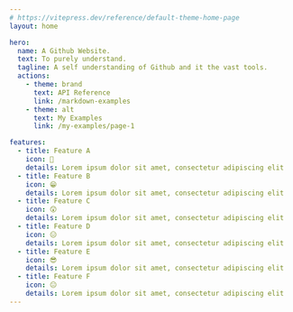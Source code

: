 ```yaml
---
# https://vitepress.dev/reference/default-theme-home-page
layout: home

hero:
  name: A Github Website. 
  text: To purely understand.
  tagline: A self understanding of Github and it the vast tools. 
  actions:
    - theme: brand
      text: API Reference
      link: /markdown-examples
    - theme: alt
      text: My Examples
      link: /my-examples/page-1

features:
  - title: Feature A
    icon: 🥸
    details: Lorem ipsum dolor sit amet, consectetur adipiscing elit
  - title: Feature B
    icon: 😁
    details: Lorem ipsum dolor sit amet, consectetur adipiscing elit
  - title: Feature C
    icon: 😲
    details: Lorem ipsum dolor sit amet, consectetur adipiscing elit
  - title: Feature D
    icon: 😑
    details: Lorem ipsum dolor sit amet, consectetur adipiscing elit
  - title: Feature E
    icon: 😎
    details: Lorem ipsum dolor sit amet, consectetur adipiscing elit
  - title: Feature F
    icon: 😐
    details: Lorem ipsum dolor sit amet, consectetur adipiscing elit
---
```


